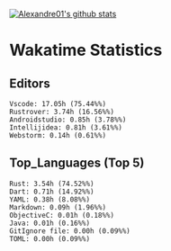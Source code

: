 [![Alexandre01's github stats](https://github-readme-stats.vercel.app/api?username=Alexandre01Dev&theme=dracula&count_private=true)](https://github.com/anuraghazra/github-readme-stats)
<!--
**Alexandre01Dev/Alexandre01Dev** is a ✨ _special_ ✨ repository because its `README.md` (this file) appears on your GitHub profile.

Here are some ideas to get you started:

- 🔭 I’m currently working on ...
- 🌱 I’m currently learning ...
- 👯 I’m looking to collaborate on ...
- 🤔 I’m looking for help with ...
- 💬 Ask me about ...
- 📫 How to reach me: ...
- 😄 Pronouns: ...
- ⚡ Fun fact: ...
-->

<!-- START_WAKATIME_BLOCK -->
# Wakatime Statistics

## Editors

```text
Vscode: 17.05h (75.44%%)
Rustrover: 3.74h (16.56%%)
Androidstudio: 0.85h (3.78%%)
Intellijidea: 0.81h (3.61%%)
Webstorm: 0.14h (0.61%%)
```

## Top_Languages (Top 5)

```text
Rust: 3.54h (74.52%%)
Dart: 0.71h (14.92%%)
YAML: 0.38h (8.08%%)
Markdown: 0.09h (1.96%%)
ObjectiveC: 0.01h (0.18%%)
Java: 0.01h (0.16%%)
GitIgnore file: 0.00h (0.09%%)
TOML: 0.00h (0.09%%)
```

<!-- END_WAKATIME_BLOCK -->
